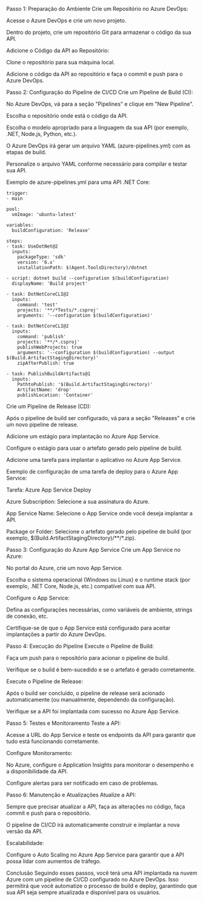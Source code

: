 Passo 1: Preparação do Ambiente
Crie um Repositório no Azure DevOps:

Acesse o Azure DevOps e crie um novo projeto.

Dentro do projeto, crie um repositório Git para armazenar o código da sua API.

Adicione o Código da API ao Repositório:

Clone o repositório para sua máquina local.

Adicione o código da API ao repositório e faça o commit e push para o Azure DevOps.

Passo 2: Configuração do Pipeline de CI/CD
Crie um Pipeline de Build (CI):

No Azure DevOps, vá para a seção "Pipelines" e clique em "New Pipeline".

Escolha o repositório onde está o código da API.

Escolha o modelo apropriado para a linguagem da sua API (por exemplo, .NET, Node.js, Python, etc.).

O Azure DevOps irá gerar um arquivo YAML (azure-pipelines.yml) com as etapas de build.

Personalize o arquivo YAML conforme necessário para compilar e testar sua API.

Exemplo de azure-pipelines.yml para uma API .NET Core:
```
trigger:
- main

pool:
  vmImage: 'ubuntu-latest'

variables:
  buildConfiguration: 'Release'

steps:
- task: UseDotNet@2
  inputs:
    packageType: 'sdk'
    version: '6.x'
    installationPath: $(Agent.ToolsDirectory)/dotnet

- script: dotnet build --configuration $(buildConfiguration)
  displayName: 'Build project'

- task: DotNetCoreCLI@2
  inputs:
    command: 'test'
    projects: '**/*Tests/*.csproj'
    arguments: '--configuration $(buildConfiguration)'

- task: DotNetCoreCLI@2
  inputs:
    command: 'publish'
    projects: '**/*.csproj'
    publishWebProjects: true
    arguments: '--configuration $(buildConfiguration) --output $(Build.ArtifactStagingDirectory)'
    zipAfterPublish: true

- task: PublishBuildArtifacts@1
  inputs:
    PathtoPublish: '$(Build.ArtifactStagingDirectory)'
    ArtifactName: 'drop'
    publishLocation: 'Container'
```
Crie um Pipeline de Release (CD):

Após o pipeline de build ser configurado, vá para a seção "Releases" e crie um novo pipeline de release.

Adicione um estágio para implantação no Azure App Service.

Configure o estágio para usar o artefato gerado pelo pipeline de build.

Adicione uma tarefa para implantar o aplicativo no Azure App Service.

Exemplo de configuração de uma tarefa de deploy para o Azure App Service:

Tarefa: Azure App Service Deploy

Azure Subscription: Selecione a sua assinatura do Azure.

App Service Name: Selecione o App Service onde você deseja implantar a API.

Package or Folder: Selecione o artefato gerado pelo pipeline de build (por exemplo, $(Build.ArtifactStagingDirectory)/**/*.zip).

Passo 3: Configuração do Azure App Service
Crie um App Service no Azure:

No portal do Azure, crie um novo App Service.

Escolha o sistema operacional (Windows ou Linux) e o runtime stack (por exemplo, .NET Core, Node.js, etc.) compatível com sua API.

Configure o App Service:

Defina as configurações necessárias, como variáveis de ambiente, strings de conexão, etc.

Certifique-se de que o App Service está configurado para aceitar implantações a partir do Azure DevOps.

Passo 4: Execução do Pipeline
Execute o Pipeline de Build:

Faça um push para o repositório para acionar o pipeline de build.

Verifique se o build é bem-sucedido e se o artefato é gerado corretamente.

Execute o Pipeline de Release:

Após o build ser concluído, o pipeline de release será acionado automaticamente (ou manualmente, dependendo da configuração).

Verifique se a API foi implantada com sucesso no Azure App Service.

Passo 5: Testes e Monitoramento
Teste a API:

Acesse a URL do App Service e teste os endpoints da API para garantir que tudo está funcionando corretamente.

Configure Monitoramento:

No Azure, configure o Application Insights para monitorar o desempenho e a disponibilidade da API.

Configure alertas para ser notificado em caso de problemas.

Passo 6: Manutenção e Atualizações
Atualize a API:

Sempre que precisar atualizar a API, faça as alterações no código, faça commit e push para o repositório.

O pipeline de CI/CD irá automaticamente construir e implantar a nova versão da API.

Escalabilidade:

Configure o Auto Scaling no Azure App Service para garantir que a API possa lidar com aumentos de tráfego.

Conclusão
Seguindo esses passos, você terá uma API implantada na nuvem Azure com um pipeline de CI/CD configurado no Azure DevOps. Isso permitirá que você automatize o processo de build e deploy, garantindo que sua API seja sempre atualizada e disponível para os usuários.
